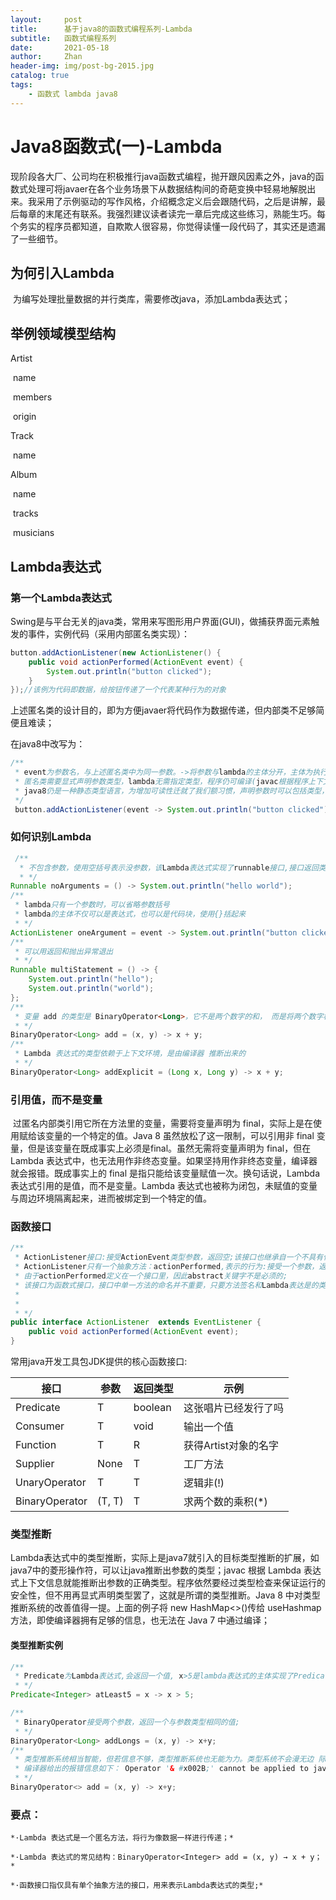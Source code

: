 ```yaml
---
layout:     post   				    							
title:      基于java8的函数式编程系列-Lambda
subtitle:   函数式编程系列
date:       2021-05-18 											
author:     Zhan 												
header-img: img/post-bg-2015.jpg 								
catalog: true 													
tags:														
    - 函数式 lambda java8
---
```


# Java8函数式(一)-Lambda

​	现阶段各大厂、公司均在积极推行java函数式编程，抛开跟风因素之外，java的函数式处理可将javaer在各个业务场景下从数据结构间的奇葩变换中轻易地解脱出来。我采用了示例驱动的写作风格，介绍概念定义后会跟随代码，之后是讲解，最后每章的末尾还有联系。我强烈建议读者读完一章后完成这些练习，熟能生巧。每个务实的程序员都知道，自欺欺人很容易，你觉得读懂一段代码了，其实还是遗漏了一些细节。

## 为何引入Lambda

​	为编写处理批量数据的并行类库，需要修改java，添加Lambda表达式；

## 举例领域模型结构

Artist

​	name

​	members

​	origin

Track

​	name

Album

​	name

​	tracks

​	musicians

## Lambda表达式

### 第一个Lambda表达式

​	Swing是与平台无关的java类，常用来写图形用户界面(GUI)，做捕获界面元素触发的事件，实例代码（采用内部匿名类实现）：

```java
button.addActionListener(new ActionListener() {
    public void actionPerformed(ActionEvent event) {
        System.out.println("button clicked");
    }
});//该例为代码即数据，给按钮传递了一个代表某种行为的对象
```

上述匿名类的设计目的，即为方便javaer将代码作为数据传递，但内部类不足够简便且难读；

在java8中改写为：

```java
/**
 * event为参数名，与上述匿名类中为同一参数。->将参数与lambda的主体分开，主体为执行的逻辑代码
 * 匿名类需要显式声明参数类型，lambda无需指定类型，程序仍可编译(javac根据程序上下文方法的签名可以推断出参数类型)
 * java8仍是一种静态类型语言，为增加可读性迁就了我们额习惯，声明参数时可以包括类型，而且有时编译器不一定能根据上下文能推断出参数的类型
 */
 button.addActionListener(event -> System.out.println("button clicked"));
```

### 如何识别Lambda

```java
 /**
  * 不包含参数，使用空括号表示没参数，该Lambda表达式实现了runnable接口,接口返回类型为void
  * */
Runnable noArguments = () -> System.out.println("hello world");
/**
 * lambda只有一个参数时，可以省略参数括号
 * lambda的主体不仅可以是表达式，也可以是代码块，使用{}括起来
 * */
ActionListener oneArgument = event -> System.out.println("button clicked");
/**
 * 可以用返回和抛出异常退出
 * */
Runnable multiStatement = () -> {
    System.out.println("hello");
    System.out.println("world");
};
/**
 * 变量 add 的类型是 BinaryOperator<Long>，它不是两个数字的和， 而是将两个数字相加的那行代码
 * */
BinaryOperator<Long> add = (x, y) -> x + y;
/**
 * Lambda 表达式的类型依赖于上下文环境，是由编译器 推断出来的
 * */
BinaryOperator<Long> addExplicit = (Long x, Long y) -> x + y;
```

### 引用值，而不是变量

​	过匿名内部类引用它所在方法里的变量，需要将变量声明为 final，实际上是在使用赋给该变量的一个特定的值。Java 8 虽然放松了这一限制，可以引用非 final 变量，但是该变量在既成事实上必须是final。虽然无需将变量声明为 final，但在 Lambda 表达式中，也无法用作非终态变量。如果坚持用作非终态变量，编译器就会报错。既成事实上的 final 是指只能给该变量赋值一次。换句话说，Lambda 表达式引用的是值，而不是变量。Lambda 表达式也被称为闭包，未赋值的变量与周边环境隔离起来，进而被绑定到一个特定的值。

### 函数接口

```java
/**
 * ActionListener接口:接受ActionEvent类型参数，返回空;该接口也继承自一个不具有任何方法的父接口：EventListener;
 * ActionListener只有一个抽象方法：actionPerformed,表示的行为:接受一个参数，返回空;
 * 由于actionPerformed定义在一个接口里，因此abstract关键字不是必须的;
 * 该接口为函数式接口，接口中单一方法的命名并不重要，只要方法签名和Lambda表达是的类型匹配即可，可在函数接口中为参数起一个有意义的名字，增加易读性。
 * 
 *
 * */
public interface ActionListener  extends EventListener {
    public void actionPerformed(ActionEvent event);
}
```

常用java开发工具包JDK提供的核心函数接口:

| 接口              | 参数   | 返回类型 | 示例                 |
| ----------------- | ------ | -------- | -------------------- |
| Predicate<T>      | T      | boolean  | 这张唱片已经发行了吗 |
| Consumer<T>       | T      | void     | 输出一个值           |
| Function<T>       | T      | R        | 获得Artist对象的名字 |
| Supplier<T>       | None   | T        | 工厂方法             |
| UnaryOperator<T>  | T      | T        | 逻辑非(!)            |
| BinaryOperator<T> | (T, T) | T        | 求两个数的乘积(*)    |

### 类型推断

​	Lambda表达式中的类型推断，实际上是java7就引入的目标类型推断的扩展，如java7中的菱形操作符，可以让java推断出参数的类型；javac 根据 Lambda 表达式上下文信息就能推断出参数的正确类型。程序依然要经过类型检查来保证运行的安全性，但不用再显式声明类型罢了，这就是所谓的类型推断。Java 8 中对类型推断系统的改善值得一提。上面的例子将 new HashMap<>()传给 useHashmap 方法，即使编译器拥有足够的信息，也无法在 Java 7 中通过编译；

#### 类型推断实例

```java
/**
 * Predicate为Lambda表达式,会返回一个值, x>5是lambda表达式的主体实现了Predicate接口，所以Predicate返回的就是表达式主体x>5的值
 * */
Predicate<Integer> atLeast5 = x -> x > 5;
```

```java
/**
 * BinaryOperator接受两个参数，返回一个与参数类型相同的值;
 * */
BinaryOperator<Long> addLongs = (x, y) -> x+y;
/**
 * 类型推断系统相当智能，但若信息不够，类型推断系统也无能为力。类型系统不会漫无边 际地瞎猜，而会中止操作并报告编译错误，寻求帮助
 * 编译器给出的报错信息如下： Operator '& #x002B;' cannot be applied to java.lang.Object,java.lang.Object.BinaryOperator 毕竟是一个具有泛型参数的函数 接口，该类型既是参数 x 和 y 的类型，也是返回值的类型。上面的例子中并没有给出变量 add 的任何泛型信息，给出的正是原始类型的定义。因此，编译器认为参数和返回值都是 java.lang.Object 实例。
 * */
BinaryOperator<> add = (x, y) -> x+y;
```

### 要点：

​	`*·Lambda 表达式是一个匿名方法，将行为像数据一样进行传递；*`

​	`*·Lambda 表达式的常见结构：BinaryOperator<Integer> add = (x, y) → x + y；*`

​	`*·函数接口指仅具有单个抽象方法的接口，用来表示Lambda表达式的类型;*`

